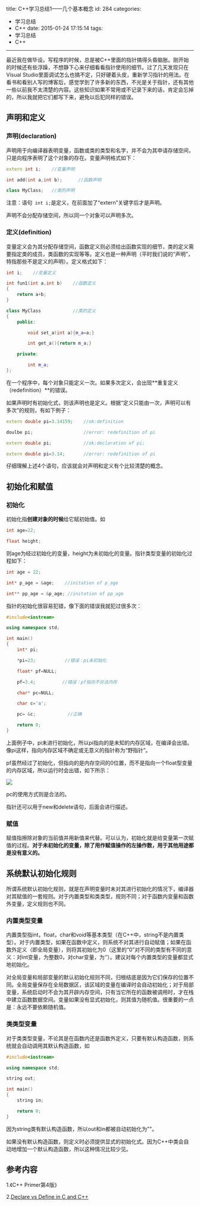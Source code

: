 title: C++学习总结1——几个基本概念
id: 284
categories:
  - 学习总结
  - C++
date: 2015-01-24 17:15:14
tags:
  - 学习总结
  - C++
---

最近我在做毕设。写程序的时候，总是被C++里面的指针搞得头昏脑胀。刚开始的时候还有些浮躁，不想静下心来仔细看看指针使用的细节。过了几天发现只在Visual Studio里面调试怎么也搞不定，只好硬着头皮，重新学习指针的用法。在看书和看别人写的博客后，感觉学到了许多新的东西，不光是关于指针，还有其他一些以前我不太清楚的内容。这些知识如果不常用或不记录下来的话，肯定会忘掉的，所以我就把它们都写下来，避免以后犯同样的错误。

<!--more-->

## 声明和定义

### 声明(declaration)

声明用于向编译器表明变量，函数或类的类型和名字，并不会为其申请存储空间，只是向程序表明了这个对象的存在。变量声明格式如下：

```cpp
extern int i;    //变量声明

int add(int a,int b);      //函数声明

class MyClass;   //类的声明
```

注意：语句` int i;`是定义，在前面加了“extern”关键字后才是声明。

声明不会分配存储空间，所以同一个对象可以声明多次。


### 定义(definition)

变量定义会为其分配存储空间，函数定义则必须给出函数实现的细节，类的定义需要指定类的成员，类函数的实现等等。定义也是一种声明（平时我们说的“声明”，特指那些不是定义的声明）。定义格式如下：

```cpp
int i;    //变量定义

int fun1(int a,int b)    //函数定义
{
    return a+b;
}

class MyClass            //类的定义
{
    public:

        void set_a(int a){m_a=a;}

        int get_a(){return m_a;}

    private:

        int m_a;
};
```

在一个程序中，每个对象只能定义一次。如果多次定义，会出现**重复定义（redefinition）**的错误。

如果声明时有初始化式，则该声明也是定义。根据“定义只能由一次，声明可以有多次”的规则，有如下例子：

```cpp
extern double pi=3.14159;    //ok:definition

doulbe pi;                   //error: redefinition of pi

extern double pi;            //ok:declaration of pi;

extern double pi=3.14;       //error: redefinition of pi
```

仔细理解上述4个语句，应该就会对声明和定义有个比较清楚的概念。

## 初始化和赋值

### 初始化

初始化指**创建对象的时候**给它赋初始值。如

```cpp
int age=22;      

float height;
```

则age为经过初始化的变量，height为未初始化的变量。指针类型变量的初始化过程如下：

```cpp
int age = 22;

int* p_age = &age;    //initation of p_age

int** pp_age = &p_age; //initation of pp_age
```

指针的初始化很容易犯错，像下面的错误我就犯过很多次：

```cpp
#include<iostream>

using namespace std;

int main()
{
    int* pi;

    *pi=23;           //错误：pi未初始化

    float* pf=NULL;

    pf=3.4;          //错误：pf指向不合法内存

    char* pc=NULL;

    char c='a';

    pc= &c;            //正确

    return 0;
}
```

上面例子中，pi未进行初始化，所以pi指向的是未知的内存区域，在编译会出错。像pi这样，指向内存区域不确定或无意义的指针称为“野指针”。

pf虽然经过了初始化，但指向的是内存空间的0位置，而不是指向一个float型变量的内存区域，所以运行时会出错，如下所示：

![](/uploads/2015/01/error_pointer_no_initation.png)

pc的使用方式则是合法的。

指针还可以用于new和delete语句，后面会进行描述。

### 赋值

赋值指擦除对象的当前值并用新值来代替。可以认为，初始化就是给变量第一次赋值的过程。**对于未初始化的变量，除了用作赋值操作的左操作数，用于其他用途都是没有意义的。**

## 系统默认初始化规则

所谓系统默认初始化规则，就是在声明变量时未对其进行初始化的情况下，编译器对其赋值的一套规则。对于内置类型和类类型，规则不同；对于函数内变量和函数外变量，定义规则也不同。

### 内置类型变量

内置类型指int，float，char和void等基本类型（在C++中，string不是内置类型）。对于内置类型，如果在函数中定义，则系统不对其进行自动赋值；如果在函数外定义（即全局变量），则将其初始化为0（这里的“0”对不同的类型有不同的意义：对int变量，为整数0，对char变量，为‘’）。建议对每个内置类型的变量都显式地初始化。

对全局变量和局部变量的默认初始化规则不同，归根结底是因为它们保存的位置不同。全局变量保存在全局数据区，该区域的变量在编译时会自动初始化；对于局部变量，系统启动时不会为其开辟内存空间，只有当它所在的函数被调用时，才在栈中建立函数数据空间。变量如果没有显式初始化，则其值为随机值。很重要的一点是：永远不要依赖随机值。

### 类类型变量

对于类类型变量，不论其是在函数内还是函数外定义，只要有默认构造函数，则系统就会自动调用其默认构造函数，如

```cpp
#include<iostream>

using namespace std;

string out;

int main()
{
    string in;    

    return 0;
}
```

因为string类有默认构造函数，所以out和in都被自动初始化为""。

如果没有默认构造函数，则定义时必须提供显式的初始化式。因为C++中类会自动地增加一个默认构造函数，所以这种情况比较少见。


## 参考内容

1.《C++ Primer第4版》

2.[Declare vs Define in C and C++](http://www.cprogramming.com/declare_vs_define.html)
